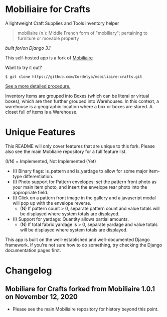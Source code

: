 # Mobiliaire for Crafts
A lightweight Craft Supplies and Tools inventory helper

> mobiliaire (n.): Middle French form of "mobiliary"; pertaining to furniture or movable property

*built for/on Django 3.1*

This self-hosted app is a fork of [Mobiliaire](https://github.com/Cordelya/mobiliaire)

Want to try it out? 

````
$ git clone https://github.com/Cordelya/mobiliaire-crafts.git
````
[See a more detailed procedure.](https://github.com/Cordelya/mobiliaire/wiki/getStarted)

Inventory Items are grouped into Boxes (which can be literal or virtual boxes), which are then further grouped into Warehouses. In this context, a warehouse is a geographic location where a box or boxes are stored. A closet full of items is a Warehouse. 

# Unique Features
This README will only cover features that are unique to this fork. Please also see the main Mobliaire repository for a full feature list.

(I/N) = Implemented, Not Implemented (Yet)

* (I) Binary flags: is_pattern and is_yardage to allow for some major item-type differentiation.
* (I) Photo support for Pattern envelopes: set the pattern front photo as your main item photo, and insert the envelope rear photo into the appropriate field. 
* (I) Click on a pattern front image in the gallery and a javascript modal will pop up with the envelope reverse.
  * (N) If pattern count > 0, separate pattern count and value totals will be displayed where system totals are displayed.
* (I) Support for yardage: Quantity allows partial amounts. 
  * (N) If total fabric yardage is > 0, separate yardage and value totals will be displayed where system totals are displayed.

This app is built on the well-established and well-documented Django framework. If you're not sure how to do something, try checking the Django documentation pages first.

# Changelog #
## Mobiliare for Crafts forked from Mobiliaire 1.0.1 on November 12, 2020

* Please see the main Mobiliaire repository for history beyond this point.
